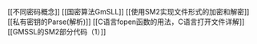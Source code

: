 [[不同密码概念]]
[[国密算法GmSLL]]
[[使用SM2实现文件形式的加密和解密]]
[[私有密钥的Parse(解析)]]
[[C语言fopen函数的用法，C语言打开文件详解]]
[[GMSSL的SM2部分代码（1）]]
